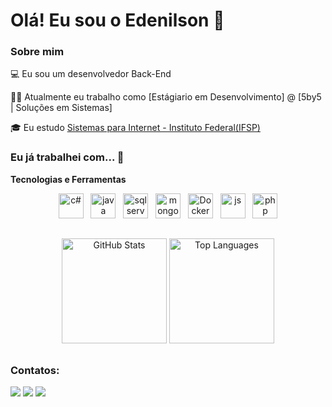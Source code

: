 # Olá! Eu sou o Edenilson 👋

### Sobre mim

💻 Eu sou um desenvolvedor Back-End

👩‍💻 Atualmente eu trabalho como [Estágiario em Desenvolvimento] @ [5by5 | Soluções em Sistemas]

🎓 Eu estudo [Sistemas para Internet - Instituto Federal(IFSP)](https://www.arq.ifsp.edu.br/superiores/tecnologia-em-sistemas-para-internet)


### Eu já trabalhei com... 🔧

**Tecnologias e Ferramentas**

<div align="center">
  <img alt="c#" height="40" width="40" src="https://cdn.jsdelivr.net/gh/devicons/devicon@latest/icons/csharp/csharp-original.svg" />
  &nbsp;
  <img  alt="java" height="40" width="40" src="https://cdn.jsdelivr.net/gh/devicons/devicon/icons/java/java-original.svg" />
  &nbsp;
  <img alt="sql server" height="40" width="40" src="https://cdn.jsdelivr.net/gh/devicons/devicon@latest/icons/microsoftsqlserver/microsoftsqlserver-original.svg" />
  &nbsp;
  <img alt="mongoDB" height="40" width="40"  src="https://cdn.jsdelivr.net/gh/devicons/devicon@latest/icons/mongodb/mongodb-original-wordmark.svg" />
  &nbsp;
  <img alt="Docker" height="40" width="40" src="https://cdn.jsdelivr.net/gh/devicons/devicon@latest/icons/docker/docker-original.svg" />
  &nbsp; 
  <img  alt="js" height="40" width="40" src="https://cdn.jsdelivr.net/gh/devicons/devicon/icons/javascript/javascript-original.svg" />
  &nbsp;
  <img  alt="php" height="40" width="40" src="https://cdn.jsdelivr.net/gh/devicons/devicon/icons/php/php-original.svg" />
</div>

##

<div align="center">
  <img src="https://github-readme-stats.vercel.app/api?username=edenilsonjunior&show_icons=true&theme=radical" alt="GitHub Stats" width="auto"  height="168"/>
  <img src="https://github-readme-stats.vercel.app/api/top-langs/?username=edenilsonjunior&layout=compact&theme=radical&hide=html%2Ccss%2Cmakefile" alt="Top Languages" width="auto" height="168"/>
</div>

##

  ### Contatos: 
<div>
  <a href="https://www.linkedin.com/in/edenilsonjunior/" target="_blank"><img src="https://img.shields.io/badge/-LinkedIn-%230077B5?style=for-the-badge&logo=linkedin&logoColor=white" target="_blank"></a> 
  <a href = "mailto:edenilsonju10@gmail.com"><img src="https://img.shields.io/badge/Gmail-D14836?style=for-the-badge&logo=gmail&logoColor=white" target="_blank"></a>
  <a href="https://www.instagram.com/edenilson_ju/" target="_blank"><img src="https://img.shields.io/badge/-Instagram-%23E4405F?style=for-the-badge&logo=instagram&logoColor=white" target="_blank"></a>
</div>

##
